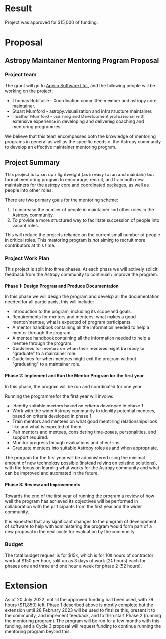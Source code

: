 # Result

Project was approved for $15,000 of funding.

# Proposal

## Astropy Maintainer Mentoring Program Proposal

### Project team

The grant will go to [Aperio Software Ltd.](https://aperiosoftware.com), and the
following people will be working on the project:

* Thomas Robitaille - Coordination committee member and astropy core maintainer.
* Stuart Mumford - astropy.visualization and infrastructure maintainer.
* Heather Mumford - Learning and Development professional with extensive
  experience in developing and delivering coaching and mentoring programmes.

We believe that this team encompasses both the knowledge of mentoring programs
in general as well as the specific needs of the Astropy community to develop an
effective maintainer mentoring program.

## Project Summary

This project is to set up a lightweight (as in easy to run and maintain) but
formal mentoring program to encourage, recruit, and train both new maintainers
for the astropy core and coordinated packages, as well as people into other
roles.

There are two primary goals for the mentoring scheme:
1. To increase the number of people in maintainer and other roles in the Astropy
   community.
2. To provide a more structured way to facilitate succession of people into
   vacant roles.

This will reduce the projects reliance on the current small number of people in
critical roles. This mentoring program is *not* aiming to recruit more
contributors at this time.

### Project Work Plan

This project is split into three phases. At each phase we will actively solicit
feedback from the Astropy community to continually improve the program.

#### Phase 1: Design Program and Produce Documentation

In this phase we will design the program and develop all the documentation
needed for all participants, this will include:
  * Introduction to the program, including its scope and goals.
  * Requirements for mentors and mentees: what makes a good mentor/mentee, what
    is expected of program participants.
  * A mentor handbook containing all the information needed to help a mentor
    through the program.
  * A mentee handbook containing all the information needed to help a mentee
    through the program.
  * Guidelines for mentors on when their mentees might be ready to "graduate" to
    a maintainer role.
  * Guidelines for when mentees might exit the program without "graduating" to a
    maintainer role.

#### Phase 2: Implement and Run the Mentor Program for the first year

In this phase, the program will be run and coordinated for one year.

Running the programme for the first year will involve:

  * Identify suitable mentors based on criteria developed in phase 1.
  * Work with the wider Astropy community to identify potential mentees, based
    on criteria developed in phase 1.
  * Train mentors and mentees on what good mentoring relationships look like and
    what is expected of them.
  * Pair mentors and mentees, considering time-zones, personalities, and support
    required.
  * Monitor progress through evaluations and check-ins.
  * Graduate mentees into suitable Astropy roles as and when appropriate.

The program for the first year will be administered using the minimal amount of
new technology possible (instead relying on existing solutions), with the focus
on learning what works for the Astropy community and what can be improved and
automated in the future.

#### Phase 3: Review and Improvements

Towards the end of the first year of running the program a review of how well
the program has achieved its objectives will be performed in collaboration with
the participants from the first year and the wider community.

It is expected that any significant changes to the program of development of
software to help with administering the program would form part of a new
proposal in the next cycle for evaluation by the community.

### Budget

The total budget request is for $15k, which is for 100 hours of contractor work
at $150 per hour, split up as 3 days of work (24 hours) each for phases one and
three and one hour a week for phase 2 (52 hours).

# Extension

As of 20 July 2022, not all the approved funding had been used, with 79 hours
($11,850) left. Phase 1 described above is mostly complete but the extension
until 28 February 2023 will be used to finalize this, present it to the
community, and implement feedback, and to then start Phase 2 (running the
mentoring program). The program will be run for a few months with this funding,
and a Cycle 3 proposal will request funding to continue running the mentoring
program beyond this.

